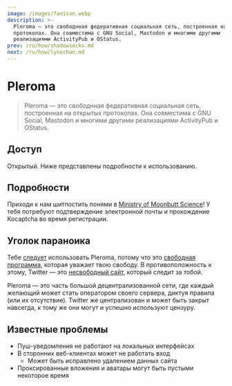 ```yaml
---
image: /images/favicon.webp
description: >-
  Pleroma — это свободнная федеративная социальная сеть, построенная на открытых
  протоколах. Она совместима с GNU Social, Mastodon и многими другими
  реализациями ActivityPub и OStatus.
prev: /ru/how/shadowsocks.md
next: /ru/how/lynxchan.md
---
```


# Pleroma

> Pleroma — это свободнная федеративная социальная сеть, построенная на открытых протоколах. Она совместима с GNU Social, Mastodon и многими другими реализациями ActivityPub и OStatus.

## Доступ

Открытый. Ниже представлены подробности к использованию.

## Подробности

Приходи к нам шитпостить понями в [Ministry of Moonbutt Science](https://ministry.moonbutt.Science)! У тебя потребуют подтверждение электронной почты и прохождение Kocaptcha во время регистрации.

## Уголок параноика

Тебе [следует](https://www.gnu.org/philosophy/free-software-even-more-important.ru.html) использовать Pleroma, потому что это [свободная программа](https://www.gnu.org/philosophy/free-sw.ru.html), которая уважает твою свободу. В противоположность к этому, Twitter — это [несвободный сайт](https://www.gnu.org/proprietary/proprietary.ru.html), который следит за тобой.

Pleroma — это часть большой децентрализованной сети, где каждый желающий может
стать оператором своего сервера, диктуя правила (или их отсутствие). Twitter же
централизован и может быть закрыт навсегда, к тому же они могут и успешно
используют цензуру.

## Известные проблемы

- Пуш-уведомления не работают на локальных интерфейсах
- В сторонних веб-клиентах может не работать вход
  - Может быть исправлено удалением данных сайта
- Проксированные вложения и аватары могут быть пустыми некоторое время